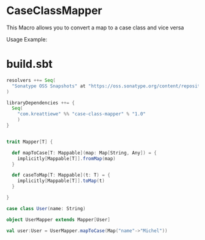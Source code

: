 # CaseClassMapper
This Macro allows you to convert a map to a case class and vice versa

Usage Example:

# build.sbt

```scala
resolvers ++= Seq(
  "Sonatype OSS Snapshots" at "https://oss.sonatype.org/content/repositories/snapshots"
)

libraryDependencies ++= {
  Seq(
    "com.kreattiewe" %% "case-class-mapper" % "1.0"  
    )
}

```

```scala

trait Mapper[T] {

  def mapToCase[T: Mappable](map: Map[String, Any]) = {
    implicitly[Mappable[T]].fromMap(map)
  }

  def caseToMap[T: Mappable](t: T) = {
    implicitly[Mappable[T]].toMap(t)
  }

}

case class User(name: String)

object UserMapper extends Mapper[User]

val user:User = UserMapper.mapToCase(Map("name"->"Michel"))

```
